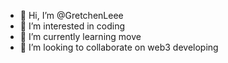 - 👋 Hi, I’m @GretchenLeee
- 👀 I’m interested in coding
- 🌱 I’m currently learning move
- 💞️ I’m looking to collaborate on web3 developing
